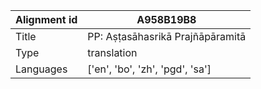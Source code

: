 |Alignment id | A958B19B8
| --- | --- 
|Title | PP: Aṣṭasāhasrikā Prajñāpāramitā 
|Type | translation
|Languages | ['en', 'bo', 'zh', 'pgd', 'sa']